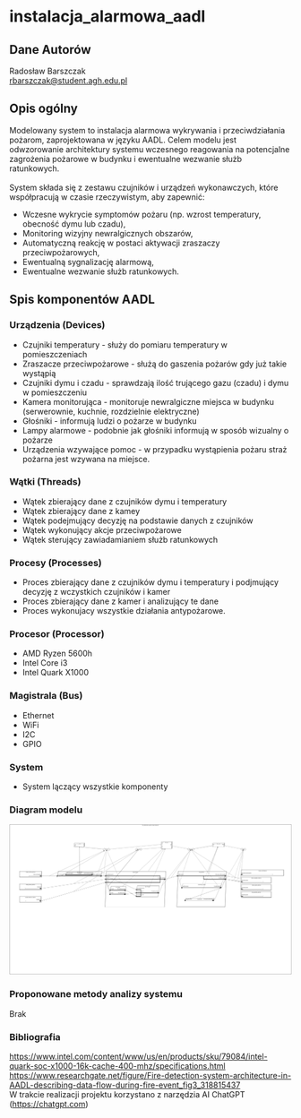 # instalacja_alarmowa_aadl

## Dane Autorów
Radosław Barszczak
<br>rbarszczak@student.agh.edu.pl


## Opis ogólny
Modelowany system to instalacja alarmowa wykrywania i przeciwdziałania pożarom, zaprojektowana w języku AADL. Celem modelu jest odwzorowanie architektury systemu wczesnego reagowania na potencjalne zagrożenia pożarowe w budynku i ewentualne wezwanie służb ratunkowych.
<br><br>System składa się z zestawu czujników i urządzeń wykonawczych, które współpracują w czasie rzeczywistym, aby zapewnić:
- Wczesne wykrycie symptomów pożaru (np. wzrost temperatury, obecność dymu lub czadu),
- Monitoring wizyjny newralgicznych obszarów,
- Automatyczną reakcję w postaci aktywacji zraszaczy przeciwpożarowych,
- Ewentualną sygnalizację alarmową,
- Ewentualne wezwanie służb ratunkowych.

## Spis komponentów AADL

### Urządzenia (Devices)
- Czujniki temperatury - służy do pomiaru temperatury w pomieszczeniach 
- Zraszacze przeciwpożarowe - służą do gaszenia pożarów gdy już takie wystąpią
- Czujniki dymu i czadu - sprawdzają ilość trującego gazu (czadu) i dymu w pomieszczeniu
- Kamera monitorująca - monitoruje newralgiczne miejsca w budynku (serwerownie, kuchnie, rozdzielnie elektryczne)
- Głośniki - informują ludzi o pożarze w budynku
- Lampy alarmowe - podobnie jak głośniki informują w sposób wizualny o pożarze
- Urządzenia wzywające pomoc - w przypadku wystąpienia pożaru straż pożarna jest wzywana na miejsce.

### Wątki (Threads)

- Wątek zbierający dane z czujników dymu i temperatury
- Wątek zbierający dane z kamey
- Wątek podejmujący decyzję na podstawie danych z czujników
- Wątek wykonujący akcje przeciwpożarowe
- Wątek sterujący zawiadamianiem służb ratunkowych

### Procesy (Processes)

- Proces zbierający dane z czujników dymu i temperatury i podjmujący decyzję z wczystkich czujników i kamer
- Proces zbierający dane z kamer i analizujący te dane
- Proces wykonujacy wszystkie działania antypożarowe.
  
### Procesor (Processor)

- AMD Ryzen 5600h
- Intel Core i3
- Intel Quark X1000

### Magistrala (Bus)

- Ethernet
- WiFi
- I2C
- GPIO

### System

- System lączący wszystkie komponenty

### Diagram modelu

![Diagram systemu alarmowego](Images/instalacja_alarmowa_v2.png)

### Proponowane metody analizy systemu

Brak

### Bibliografia
https://www.intel.com/content/www/us/en/products/sku/79084/intel-quark-soc-x1000-16k-cache-400-mhz/specifications.html
https://www.researchgate.net/figure/Fire-detection-system-architecture-in-AADL-describing-data-flow-during-fire-event_fig3_318815437
<br>W trakcie realizacji projektu korzystano z narzędzia AI ChatGPT (https://chatgpt.com)
